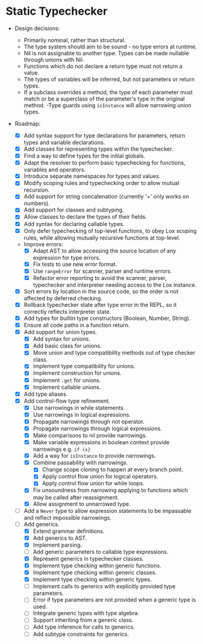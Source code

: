 # Static Typechecker

- Design decisions:
  - Primarily nominal, rather than structural.
  - The type system should aim to be sound - no type errors at runtime.
  - Nil is not assignable to another type. Types can be made nullable through unions with Nil.
  - Functions which do not declare a return type must not return a value.
  - The types of variables will be inferred, but not parameters or return types.
  - If a subclass overrides a method, the type of each parameter must match or be a superclass of the parameter's type in the original method.
  -Type guards using `isInstance` will allow narrowing union types.

- Roadmap:
  - [X] Add syntax support for type declarations for parameters, return types and variable declarations.
  - [X] Add classes for representing types within the typechecker.
  - [X] Find a way to define types for the initial globals.
  - [X] Adapt the resolver to perform basic typechecking for functions, variables and operators.
  - [X] Introduce separate namespaces for types and values.
  - [X] Modify scoping rules and typechecking order to allow mutual recursion.
  - [X] Add support for string concatenation (currently '+' only works on numbers).
  - [X] Add support for classes and subtyping.
  - [X] Allow classes to declare the types of their fields.
  - [X] Add syntax for declaring callable types.
  - [X] Only defer typechecking of top-level functions, to obey Lox scoping rules, while allowing mutually recursive functions at top-level.
  - Improve errors:
    - [X] Adapt AST to allow accessing the source location of any expression for type errors.
    - [X] Fix tests to use new error format.
    - [X] Use `rangeError` for scanner, parser and runtime errors.
    - [X] Refactor error reporting to avoid the scanner, parser, typechecker and interpreter needing access to the Lox instance.
  - [X] Sort errors by location in the source code, so the order is not affected by deferred checking.
  - [X] Rollback typechecker state after type error in the REPL, so it correctly reflects interpreter state.
  - [X] Add types for builtin type constructors (Boolean, Number, String).
  - [X] Ensure all code paths in a function return.
  - [X] Add support for union types.
    - [X] Add syntax for unions.
    - [X] Add basic class for unions.
    - [X] Move union and type compatibility methods out of type checker class.
    - [X] Implement type compatibility for unions.
    - [X] Implement construction for unions.
    - [X] Implement `.get` for unions.
    - [X] Implement callable unions.
  - [X] Add type aliases.
  - [X] Add control-flow type refinement.
    - [X] Use narrowings in while statements.
    - [X] Use narrowings in logical expressions.
    - [X] Propagate narrowings through not operator.
    - [X] Propagate narrowings through logical expressions.
    - [X] Make comparisons to nil provide narrowings.
    - [X] Make variable expressions in boolean context provide narrowings e.g. `if (x}`
    - [X] Add a way for `isInstance` to provide narrowings.
    - [X] Combine passability with narrowings.
      - [X] Change scope cloning to happen at every branch point.
      - [X] Apply control flow union for logical operators.
      - [X] Apply control flow union for while loops.
    - [X] Fix unsoundness from narrowing applying to functions which may be called after reassignment.
    - [X] Allow assignment to unnarrowed type.
  - [ ] Add a `Never` type to allow expression statements to be impassable and reflect impossible narrowings.
  - [ ] Add generics.
    - [X] Extend grammar definitions.
    - [X] Add generics to AST.
    - [X] Implement parsing.
    - [ ] Add generic parameters to callable type expressions.
    - [X] Represent generics in typechecker classes.
    - [X] Implement type checking within generic functions.
    - [X] Implement type checking within generic classes.
    - [X] Implement type checking within generic types.
    - [ ] Implement calls to generics with explicitly provided type parameters.
    - [ ] Error if type parameters are not provided when a generic type is used.
    - [ ] Integrate generic types with type algebra.
    - [ ] Support inheriting from a generic class.
    - [ ] Add type inference for calls to generics.
    - [ ] Add subtype constraints for generics.
